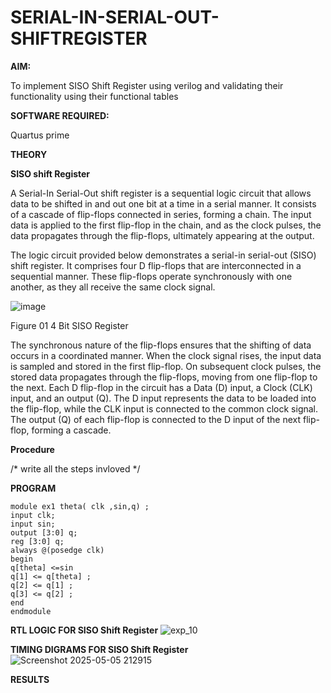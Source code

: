 # SERIAL-IN-SERIAL-OUT-SHIFTREGISTER

**AIM:**

To implement  SISO Shift Register using verilog and validating their functionality using their functional tables

**SOFTWARE REQUIRED:**

Quartus prime

**THEORY**

**SISO shift Register**

A Serial-In Serial-Out shift register is a sequential logic circuit that allows data to be shifted in and out one bit at a time in a serial manner. It consists of a cascade of flip-flops connected in series, forming a chain. The input data is applied to the first flip-flop in the chain, and as the clock pulses, the data propagates through the flip-flops, ultimately appearing at the output.

The logic circuit provided below demonstrates a serial-in serial-out (SISO) shift register. It comprises four D flip-flops that are interconnected in a sequential manner. These flip-flops operate synchronously with one another, as they all receive the same clock signal.

![image](https://github.com/naavaneetha/SERIAL-IN-SERIAL-OUT-SHIFTREGISTER/assets/154305477/e81c4072-37f9-46c6-8145-566764b74c3a)

Figure 01 4 Bit SISO Register

The synchronous nature of the flip-flops ensures that the shifting of data occurs in a coordinated manner. When the clock signal rises, the input data is sampled and stored in the first flip-flop. On subsequent clock pulses, the stored data propagates through the flip-flops, moving from one flip-flop to the next.
Each D flip-flop in the circuit has a Data (D) input, a Clock (CLK) input, and an output (Q). The D input represents the data to be loaded into the flip-flop, while the CLK input is connected to the common clock signal. The output (Q) of each flip-flop is connected to the D input of the next flip-flop, forming a cascade.

**Procedure**

/* write all the steps invloved */

**PROGRAM**

~~~
module ex1 theta( clk ,sin,q) ;
input clk;
input sin;
output [3:0] q;
reg [3:0] q;
always @(posedge clk)
begin
q[theta] <=sin
q[1] <= q[theta] ;
q[2] <= q[1] ;
q[3] <= q[2] ;
end
endmodule
~~~

**RTL LOGIC FOR SISO Shift Register**
![exp_10](https://github.com/user-attachments/assets/bb77a72a-011d-4978-b235-5e62f5a3aa00)

**TIMING DIGRAMS FOR SISO Shift Register**
![Screenshot 2025-05-05 212915](https://github.com/user-attachments/assets/3ff2d6d4-e3a2-4e82-b8aa-216aa8cf2d19)

**RESULTS**
